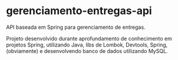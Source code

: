 # gerenciamento-entregas-api
API baseada em Spring para gerenciamento de entregas.

Projeto desenvolvido durante aprofundamento de conhecimento em projetos Spring, utilizando Java, 
libs de Lombok, Devtools, Spring, (obviamente) e desenvolvendo banco de dados utilizando MySQL.
